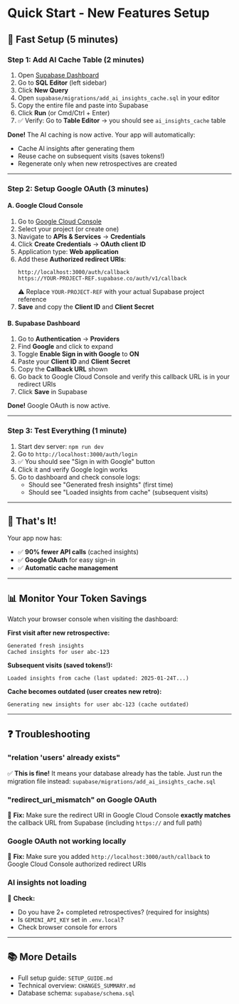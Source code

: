 # Quick Start - New Features Setup

## 🚀 Fast Setup (5 minutes)

### Step 1: Add AI Cache Table (2 minutes)

1. Open [Supabase Dashboard](https://supabase.com/dashboard)
2. Go to **SQL Editor** (left sidebar)
3. Click **New Query**
4. Open `supabase/migrations/add_ai_insights_cache.sql` in your editor
5. Copy the entire file and paste into Supabase
6. Click **Run** (or Cmd/Ctrl + Enter)
7. ✅ Verify: Go to **Table Editor** → you should see `ai_insights_cache` table

**Done!** The AI caching is now active. Your app will automatically:
- Cache AI insights after generating them
- Reuse cache on subsequent visits (saves tokens!)
- Regenerate only when new retrospectives are created

---

### Step 2: Setup Google OAuth (3 minutes)

#### A. Google Cloud Console

1. Go to [Google Cloud Console](https://console.cloud.google.com/)
2. Select your project (or create one)
3. Navigate to **APIs & Services** → **Credentials**
4. Click **Create Credentials** → **OAuth client ID**
5. Application type: **Web application**
6. Add these **Authorized redirect URIs**:
   ```
   http://localhost:3000/auth/callback
   https://YOUR-PROJECT-REF.supabase.co/auth/v1/callback
   ```
   ⚠️ Replace `YOUR-PROJECT-REF` with your actual Supabase project reference
7. **Save** and copy the **Client ID** and **Client Secret**

#### B. Supabase Dashboard

1. Go to **Authentication** → **Providers**
2. Find **Google** and click to expand
3. Toggle **Enable Sign in with Google** to **ON**
4. Paste your **Client ID** and **Client Secret**
5. Copy the **Callback URL** shown
6. Go back to Google Cloud Console and verify this callback URL is in your redirect URIs
7. Click **Save** in Supabase

**Done!** Google OAuth is now active.

---

### Step 3: Test Everything (1 minute)

1. Start dev server: `npm run dev`
2. Go to `http://localhost:3000/auth/login`
3. ✅ You should see "Sign in with Google" button
4. Click it and verify Google login works
5. Go to dashboard and check console logs:
   - Should see "Generated fresh insights" (first time)
   - Should see "Loaded insights from cache" (subsequent visits)

---

## 🎉 That's It!

Your app now has:
- ✅ **90% fewer API calls** (cached insights)
- ✅ **Google OAuth** for easy sign-in
- ✅ **Automatic cache management**

---

## 📊 Monitor Your Token Savings

Watch your browser console when visiting the dashboard:

**First visit after new retrospective:**
```
Generated fresh insights
Cached insights for user abc-123
```

**Subsequent visits (saved tokens!):**
```
Loaded insights from cache (last updated: 2025-01-24T...)
```

**Cache becomes outdated (user creates new retro):**
```
Generating new insights for user abc-123 (cache outdated)
```

---

## ❓ Troubleshooting

### "relation 'users' already exists"
✅ **This is fine!** It means your database already has the table. Just run the migration file instead: `supabase/migrations/add_ai_insights_cache.sql`

### "redirect_uri_mismatch" on Google OAuth
🔧 **Fix:** Make sure the redirect URI in Google Cloud Console **exactly matches** the callback URL from Supabase (including `https://` and full path)

### Google OAuth not working locally
🔧 **Fix:** Make sure you added `http://localhost:3000/auth/callback` to Google Cloud Console authorized redirect URIs

### AI insights not loading
🔧 **Check:**
- Do you have 2+ completed retrospectives? (required for insights)
- Is `GEMINI_API_KEY` set in `.env.local`?
- Check browser console for errors

---

## 📚 More Details

- Full setup guide: `SETUP_GUIDE.md`
- Technical overview: `CHANGES_SUMMARY.md`
- Database schema: `supabase/schema.sql`
